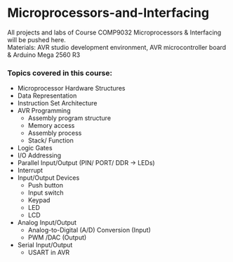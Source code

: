 # Microprocessors-and-Interfacing
All projects and labs of Course COMP9032 Microprocessors & Interfacing will be pushed here.  
Materials: AVR studio development environment, AVR microcontroller board & Arduino Mega 2560 R3
### Topics covered in this course:
+ Microprocessor Hardware Structures
+ Data Representation
+ Instruction Set Architecture
+ AVR Programming
  + Assembly program structure
  + Memory access
  + Assembly process
  + Stack/ Function
+ Logic Gates
+ I/O Addressing
+ Parallel Input/Output (PIN/ PORT/ DDR -> LEDs)
+ Interrupt
+ Input/Output Devices
  + Push button
  + Input switch
  + Keypad
  + LED
  + LCD
+ Analog Input/Output
  + Analog-to-Digital (A/D) Conversion (Input)
  + PWM /DAC (Output)
+ Serial Input/Output
  + USART in AVR

